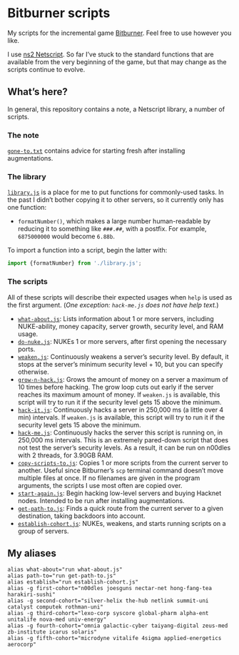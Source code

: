 # Bitburner scripts

My scripts for the incremental game [Bitburner](https://github.com/danielyxie/bitburner). Feel free to use however you like.

I use [ns2 Netscript](https://bitburner.readthedocs.io/en/latest/netscript/netscriptjs.html). So far I’ve stuck to the standard functions that are available from the very beginning of the game, but that may change as the scripts continue to evolve.


## What’s here?

In general, this repository contains a note, a Netscript library, a number of scripts.

### The note

[`gone-to.txt`](./notes/gone-to.txt) contains advice for starting fresh after installing augmentations.


### The library

[`library.js`](./library.js) is a place for me to put functions for commonly-used tasks. In the past I didn’t bother copying it to other servers, so it currently only has one function:

* `formatNumber()`, which makes a large number human-readable by reducing it to something like `###.##`, with a postfix. For example, `6875000000` would become `6.88b`.

To import a function into a script, begin the latter with:

```js
import {formatNumber} from './library.js';
```


### The scripts

All of these scripts will describe their expected usages when `help` is used as the first argument. (*One exception: `hack-me.js` does not have help text.*)

* [`what-about.js`](./what-about.js): Lists information about 1 or more servers, including NUKE-ability, money capacity, server growth, security level, and RAM usage.
* [`do-nuke.js`](./do-nuke.js): NUKEs 1 or more servers, after first opening the necessary ports.
* [`weaken.js`](./weaken.js): Continuously weakens a server’s security level. By default, it stops at the server’s minimum security level + 10, but you can specify otherwise.
* [`grow-n-hack.js`](./grow-n-hack.js): Grows the amount of money on a server a maximum of 10 times before hacking. The grow loop cuts out early if the server reaches its maximum amount of money. If `weaken.js` is available, this script will try to run it if the security level gets 15 above the minimum.
* [`hack-it.js`](./hack-it.js): Continuously hacks a server in 250,000 ms (a little over 4 min) intervals. If `weaken.js` is available, this script will try to run it if the security level gets 15 above the minimum.
* [`hack-me.js`](./hack-me.js): Continuously hacks the server this script is running on, in 250,000 ms intervals. This is an extremely pared-down script that does not test the server’s security levels. As a result, it can be run on n00dles with 2 threads, for 3.90GB RAM.
* [`copy-scripts-to.js`](./copy-scripts-to.js): Copies 1 or more scripts from the current server to another. Useful since Bitburner’s `scp` terminal command doesn’t move multiple files at once. If no filenames are given in the program arguments, the scripts I use most often are copied over.
* [`start-again.js`](./start-again.js): Begin hacking low-level servers and buying Hacknet nodes. Intended to be run after installing augmentations.
* [`get-path-to.js`](./get-path-to.js): Finds a quick route from the current server to a given destination, taking backdoors into account.
* [`establish-cohort.js`](./establish-cohort.js): NUKEs, weakens, and starts running scripts on a group of servers.


## My aliases

```
alias what-about="run what-about.js"
alias path-to="run get-path-to.js"
alias establish="run establish-cohort.js"
alias -g first-cohort="n00dles joesguns nectar-net hong-fang-tea harakiri-sushi"
alias -g second-cohort="silver-helix the-hub netlink summit-uni catalyst computek rothman-uni"
alias -g third-cohort="lexo-corp syscore global-pharm alpha-ent unitalife nova-med univ-energy"
alias -g fourth-cohort="omnia galactic-cyber taiyang-digital zeus-med zb-institute icarus solaris"
alias -g fifth-cohort="microdyne vitalife 4sigma applied-energetics aerocorp"
```
